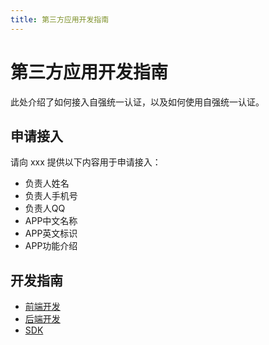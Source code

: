 ```yaml
---
title: 第三方应用开发指南
---
```


# 第三方应用开发指南

此处介绍了如何接入自强统一认证，以及如何使用自强统一认证。

## 申请接入

请向 xxx 提供以下内容用于申请接入：

- 负责人姓名
- 负责人手机号
- 负责人QQ
- APP中文名称
- APP英文标识
- APP功能介绍

## 开发指南

- [前端开发](./frontend)
- [后端开发](./backend)
- [SDK](../sdk)